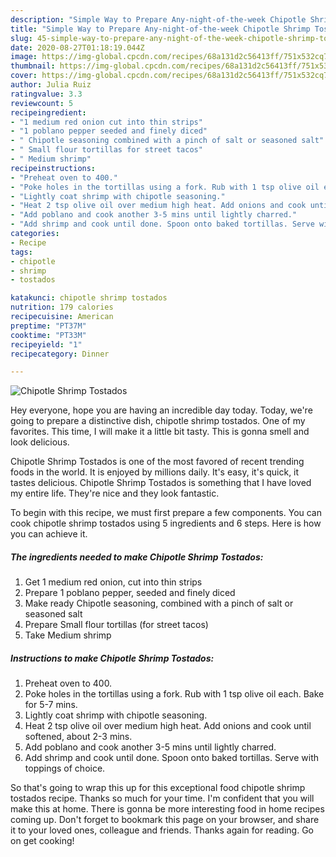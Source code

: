 ```yaml
---
description: "Simple Way to Prepare Any-night-of-the-week Chipotle Shrimp Tostados"
title: "Simple Way to Prepare Any-night-of-the-week Chipotle Shrimp Tostados"
slug: 45-simple-way-to-prepare-any-night-of-the-week-chipotle-shrimp-tostados
date: 2020-08-27T01:18:19.044Z
image: https://img-global.cpcdn.com/recipes/68a131d2c56413ff/751x532cq70/chipotle-shrimp-tostados-recipe-main-photo.jpg
thumbnail: https://img-global.cpcdn.com/recipes/68a131d2c56413ff/751x532cq70/chipotle-shrimp-tostados-recipe-main-photo.jpg
cover: https://img-global.cpcdn.com/recipes/68a131d2c56413ff/751x532cq70/chipotle-shrimp-tostados-recipe-main-photo.jpg
author: Julia Ruiz
ratingvalue: 3.3
reviewcount: 5
recipeingredient:
- "1 medium red onion cut into thin strips"
- "1 poblano pepper seeded and finely diced"
- " Chipotle seasoning combined with a pinch of salt or seasoned salt"
- " Small flour tortillas for street tacos"
- " Medium shrimp"
recipeinstructions:
- "Preheat oven to 400."
- "Poke holes in the tortillas using a fork. Rub with 1 tsp olive oil each. Bake for 5-7 mins."
- "Lightly coat shrimp with chipotle seasoning."
- "Heat 2 tsp olive oil over medium high heat. Add onions and cook until softened, about 2-3 mins."
- "Add poblano and cook another 3-5 mins until lightly charred."
- "Add shrimp and cook until done. Spoon onto baked tortillas. Serve with toppings of choice."
categories:
- Recipe
tags:
- chipotle
- shrimp
- tostados

katakunci: chipotle shrimp tostados 
nutrition: 179 calories
recipecuisine: American
preptime: "PT37M"
cooktime: "PT33M"
recipeyield: "1"
recipecategory: Dinner

---
```



![Chipotle Shrimp Tostados](https://img-global.cpcdn.com/recipes/68a131d2c56413ff/751x532cq70/chipotle-shrimp-tostados-recipe-main-photo.jpg)

Hey everyone, hope you are having an incredible day today. Today, we're going to prepare a distinctive dish, chipotle shrimp tostados. One of my favorites. This time, I will make it a little bit tasty. This is gonna smell and look delicious.



Chipotle Shrimp Tostados is one of the most favored of recent trending foods in the world. It is enjoyed by millions daily. It's easy, it's quick, it tastes delicious. Chipotle Shrimp Tostados is something that I have loved my entire life. They're nice and they look fantastic.


To begin with this recipe, we must first prepare a few components. You can cook chipotle shrimp tostados using 5 ingredients and 6 steps. Here is how you can achieve it.

<!--inarticleads1-->

##### The ingredients needed to make Chipotle Shrimp Tostados:

1. Get 1 medium red onion, cut into thin strips
1. Prepare 1 poblano pepper, seeded and finely diced
1. Make ready  Chipotle seasoning, combined with a pinch of salt or seasoned salt
1. Prepare  Small flour tortillas (for street tacos)
1. Take  Medium shrimp




<!--inarticleads2-->

##### Instructions to make Chipotle Shrimp Tostados:

1. Preheat oven to 400.
1. Poke holes in the tortillas using a fork. Rub with 1 tsp olive oil each. Bake for 5-7 mins.
1. Lightly coat shrimp with chipotle seasoning.
1. Heat 2 tsp olive oil over medium high heat. Add onions and cook until softened, about 2-3 mins.
1. Add poblano and cook another 3-5 mins until lightly charred.
1. Add shrimp and cook until done. Spoon onto baked tortillas. Serve with toppings of choice.




So that's going to wrap this up for this exceptional food chipotle shrimp tostados recipe. Thanks so much for your time. I'm confident that you will make this at home. There is gonna be more interesting food in home recipes coming up. Don't forget to bookmark this page on your browser, and share it to your loved ones, colleague and friends. Thanks again for reading. Go on get cooking!
